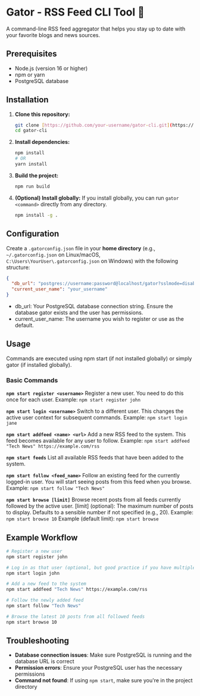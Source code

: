 # Gator - RSS Feed CLI Tool 🐊

A command-line RSS feed aggregator that helps you stay up to date with your favorite blogs and news sources.

## Prerequisites

* Node.js (version 16 or higher)
* npm or yarn
* PostgreSQL database

## Installation

1.  **Clone this repository:**
    ```bash
    git clone [https://github.com/your-username/gator-cli.git](https://github.com/your-username/gator-cli.git) # Replace with your repo URL
    cd gator-cli
    ```
2.  **Install dependencies:**
    ```bash
    npm install
    # OR
    yarn install
    ```
3.  **Build the project:**
    ```bash
    npm run build
    ```
4.  **(Optional) Install globally:**
    If you install globally, you can run `gator <command>` directly from any directory.
    ```bash
    npm install -g .
    ```

## Configuration

Create a `.gatorconfig.json` file in your **home directory** (e.g., `~/.gatorconfig.json` on Linux/macOS, `C:\Users\YourUser\.gatorconfig.json` on Windows) with the following structure:

```json
{
  "db_url": "postgres://username:password@localhost/gator?sslmode=disable",
  "current_user_name": "your_username"
}
```

* db_url: Your PostgreSQL database connection string. Ensure the database gator exists and the user has permissions.
* current_user_name: The username you wish to register or use as the default.

## Usage

Commands are executed using npm start <command> (if not installed globally) or simply gator <command> (if installed globally).

### Basic Commands

**`npm start register <username>`**
Register a new user. You need to do this once for each user.
Example: `npm start register john`

**`npm start login <username>`**
Switch to a different user. This changes the active user context for subsequent commands.
Example: `npm start login jane`

**`npm start addfeed <name> <url>`**
Add a new RSS feed to the system. This feed becomes available for any user to follow.
Example: `npm start addfeed "Tech News" https://example.com/rss`

**`npm start feeds`**
List all available RSS feeds that have been added to the system.

**`npm start follow <feed_name>`**
Follow an existing feed for the currently logged-in user. You will start seeing posts from this feed when you browse.
Example: `npm start follow "Tech News"`

**`npm start browse [limit]`**
Browse recent posts from all feeds currently followed by the active user.
[limit] (optional): The maximum number of posts to display. Defaults to a sensible number if not specified (e.g., 20).
Example: `npm start browse 10`
Example (default limit): `npm start browse`

## Example Workflow

```bash
# Register a new user
npm start register john

# Log in as that user (optional, but good practice if you have multiple users)
npm start login john

# Add a new feed to the system
npm start addfeed "Tech News" https://example.com/rss

# Follow the newly added feed
npm start follow "Tech News"

# Browse the latest 10 posts from all followed feeds
npm start browse 10
```

## Troubleshooting

- **Database connection issues**: Make sure PostgreSQL is running and the database URL is correct
- **Permission errors**: Ensure your PostgreSQL user has the necessary permissions
- **Command not found**: If using `npm start`, make sure you're in the project directory
